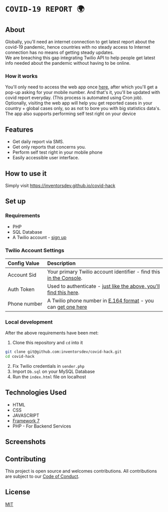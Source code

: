# `COVID-19 REPORT 🌍`

## About

Globally, you'll need an internet connection to get latest report about the covid-19 pandemic, hence countries with no steady access to Internet connection has no means of getting steady updates.
<br>
We are breaching this gap integrating Twilio API to help people get latest info needed about the pandemic without having to be online.

### How it works
You'll only need to access the  web app once [here](https://inventorsdev.github.io), after which you'll get a pop-up asking for your mobile number.
And that's it, you'll be updated with covid report everyday.
(This process is automated using Cron job).
<br>
Optionally, visiting the web app will help you get reported cases in your country + global cases only, so as not to bore you with big statistics data's.
<br>
The app also supports performing self test right on your device

## Features

- Get daily report via SMS.
- Get only reports that concerns you.
- Perform self test right in your mobile phone
- Easily accessible user interface.

## How to use it
Simply visit https://inventorsdev.github.io/covid-hack

## Set up

### Requirements

- PHP
- SQL Database
- A Twilio account - [sign up](https://www.twilio.com/try-twilio)

### Twilio Account Settings

| Config&nbsp;Value | Description                                                                                                                                                  |
| :---------------- | :----------------------------------------------------------------------------------------------------------------------------------------------------------- |
| Account&nbsp;Sid  | Your primary Twilio account identifier - find this [in the Console](https://www.twilio.com/console).                                                         |
| Auth&nbsp;Token   | Used to authenticate - [just like the above, you'll find this here](https://www.twilio.com/console).                                                         |
| Phone&nbsp;number | A Twilio phone number in [E.164 format](https://en.wikipedia.org/wiki/E.164) - you can [get one here](https://www.twilio.com/console/phone-numbers/incoming) |

### Local development

After the above requirements have been met:

1. Clone this repository and `cd` into it

```bash
git clone git@github.com:inventorsdev/covid-hack.git
cd covid-hack
```
2. Fix Twilio credentials in `sender.php`
3. Import `Db.sql` on your MySQL Database 
3. Run the `index.html` file on localhost

## Technologies Used
- HTML
- CSS
- JAVASCRIPT
- [Framework 7](http://framework7.io)
- PHP - For Backend Services

## Screenshots

## Contributing

This project is open source and welcomes contributions. All contributions are subject to our [Code of Conduct](https://github.com/inventorsdev/covid-hack/blob/master/CONTRIBUTING.md).

## License

[MIT](http://www.opensource.org/licenses/mit-license.html)
